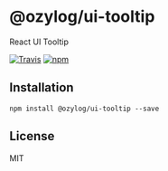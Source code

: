 # @ozylog/ui-tooltip
React UI Tooltip

[![Travis](https://img.shields.io/travis/ozylog/ui-tooltip.svg)](https://travis-ci.org/ozylog/ui-tooltip) [![npm](https://img.shields.io/npm/dt/@ozylog/ui-tooltip.svg)](https://www.npmjs.com/package/@ozylog/ui-tooltip)

## Installation
```
npm install @ozylog/ui-tooltip --save
```


## License
MIT
